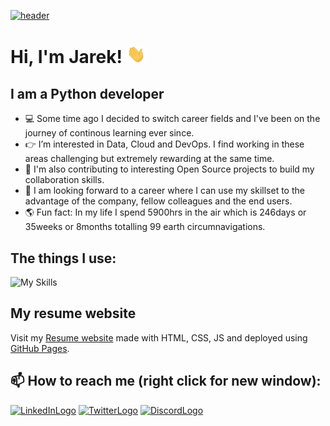 [![header](https://capsule-render.vercel.app/api?type=waving&color=auto&height=260&section=header&text=jarek-pacocha&fontSize=90&animation=fadeIn&fontAlignY=38&desc=Hello%20and%20welcome%20to%20my%20GitHub%20profile!&descAlignY=53&descAlign=68)](https://jarekpacocha.online)
# Hi, I'm Jarek! [<img src="https://raw.githubusercontent.com/ABSphreak/ABSphreak/master/gifs/Hi.gif" width="30px">](https://www.linkedin.com/in/jaroslaw-pacocha)

## I am a Python developer

- 💻 Some time ago I decided to switch career fields and I've been on the journey of continous learning ever since.
- :point_right:	I’m interested in Data, Cloud and DevOps. I find working in these areas challenging but extremely rewarding at the same time.
- :handshake:	I'm also contributing to interesting Open Source projects to build my collaboration skills.
- :hammer: I am looking forward to a career where I can use my skillset to the advantage of the company, fellow colleagues and the end users.
- :earth_americas:	Fun fact: In my life I spend 5900hrs in the air which is 246days or 35weeks or 8months totalling 99 earth circumnavigations. 

## The things I use:
![My Skills](https://skillicons.dev/icons?i=py,django,bootstrap,html,css,gcp,docker,git,github,vscode)

## My resume website
Visit my [Resume website](https://jarekpacocha.online) made with HTML, CSS, JS and deployed using [GitHub Pages](https://pages.github.com).

## 📫 How to reach me (right click for new window):
[![LinkedInLogo](https://img.shields.io/badge/LinkedIn-0077B5?style=for-the-badge&logo=linkedin&logoColor=white)](https://www.linkedin.com/in/jaroslaw-pacocha)
[![TwitterLogo](https://img.shields.io/badge/Twitter-1DA1F2?style=for-the-badge&logo=twitter&logoColor=white)](https://twitter.com/thlyer)
[![DiscordLogo](https://img.shields.io/badge/Discord-7289DA?style=for-the-badge&logo=discord&logoColor=white)](https://discord.com/users/374991847363313665)
